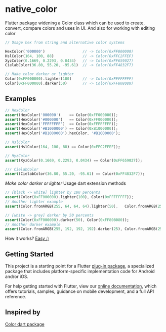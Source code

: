 # native_color

Flutter package widening a Color class which can be used to create, convert, compare colors and uses in UI. And also for working with editing color

```dart
// Usage hex from string and alternative color systems

HexColor('000000')                 // -> Color(0xFF000000)
HslColor(164, 100, 88)             // -> Color(0xFFC2FFEF)
XyzColor(0.1669, 0.2293, 0.0434)   // -> Color(0xFF659027)
CielabColor(36.80, 55.20, -95.61)  // -> Color(0xFF4832F7)

// Make color darker or lighter
Color(0xFF000000).lighter(100)     // -> Color(0xFFFFFFFF)
Color(0xFF000000).darker(50)       // -> Color(0xFF808080)
```

## Examples

```dart
// HexColor
assert(HexColor('000000')    == Color(0xFF000000));
assert(HexColor('#000000')   == Color(0xFF000000));
assert(HexColor('FFFFFFFF')  == Color(0xFFFFFFFF));
assert(HexColor('#B1000000') == Color(0xB1000000));
assert(HexColor('#B1000000').hexColor, '#B1000000');

// HslColor
assert(HslColor(164, 100, 88) == Color(0xFFC2FFEF));

// HyzColor
assert(XyzColor(0.1669, 0.2293, 0.0434) == Color(0xFF659027));

/// CielabColor
assert(CielabColor(36.80, 55.20, -95.61) == Color(0xFF4832F7));
```

*Make color darker or lighter*
Usage dart extension methods
```dart
// [black -> white] lighter by 100 percents
assert(Color(0xFF000000).lighter(100), Color(0xFFFFFFFF));
// Another lighter example
assert(Color.fromARGB(255, 64, 64, 64).lighter(50),   Color.fromARGB(255, 192, 192, 192));

// [white -> grey] darker by 50 percents
assert(Color(0xFF000000).darker(50), Color(0xFF808080));
// Another darker example
assert(Color.fromARGB(255, 192, 192, 192).darker(25), Color.fromARGB(255, 128, 128, 128));
```
How it works? [Easy :)](https://graphicdesign.stackexchange.com/a/75419)

## Getting Started

This project is a starting point for a Flutter
[plug-in package](https://flutter.io/developing-packages/),
a specialized package that includes platform-specific implementation code for
Android and/or iOS.

For help getting started with Flutter, view our 
[online documentation](https://flutter.io/docs), which offers tutorials, 
samples, guidance on mobile development, and a full API reference.

## Inspired by

[Color dart package](https://pub.dev/packages/color)
